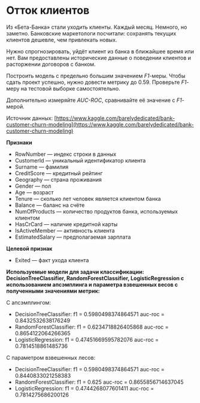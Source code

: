 # Отток клиентов 
Из «Бета-Банка» стали уходить клиенты. Каждый месяц. Немного, но заметно. Банковские маркетологи посчитали: сохранять текущих клиентов дешевле, чем привлекать новых.


Нужно спрогнозировать, уйдёт клиент из банка в ближайшее время или нет. Вам предоставлены исторические данные о поведении клиентов и расторжении договоров с банком. 


Построить модель с предельно большим значением *F1*-меры. Чтобы сдать проект успешно, нужно довести метрику до 0.59. Проверьте *F1*-меру на тестовой выборке самостоятельно.


Дополнительно измеряйте *AUC-ROC*, сравнивайте её значение с *F1*-мерой.


Источник данных: [https://www.kaggle.com/barelydedicated/bank-customer-churn-modeling](https://www.kaggle.com/barelydedicated/bank-customer-churn-modeling)



__Признаки__
- RowNumber — индекс строки в данных
- CustomerId — уникальный идентификатор клиента
- Surname — фамилия
- CreditScore — кредитный рейтинг
- Geography — страна проживания
- Gender — пол
- Age — возраст
- Tenure — сколько лет человек является клиентом банка
- Balance — баланс на счёте
- NumOfProducts — количество продуктов банка, используемых клиентом
- HasCrCard — наличие кредитной карты
- IsActiveMember — активность клиента
- EstimatedSalary — предполагаемая зарплата

__Целевой признак__
- Exited — факт ухода клиента



__Используемые модели для задачи классификации: DecisionTreeClassifier, RandomForestClassifier, LogisticRegression c использованием апсэмплинга и параметра взвешенных весов с полученными значениями метрик:__

С апсэмплингом:

* DecisionTreeClassifier: f1 = 0.5980498374864571 auc-roc = 0.8432532638176249 
* RandomForestClassifier: f1 = 0.6234718826405868 auc-roc = 0.8654122064266365 
* LogisticRegression: f1 = 0.47451669595782076 auc-roc = 0.7814518861485736

С параметром взвешенных лесов:

* DecisionTreeClassifier: f1 = 0.5980498374864571 auc-roc = 0.8440833021258383
* RandomForestClassifier: f1 = 0.625 auc-roc = 0.8655856714637045 
* LogisticRegression: f1 = 0.4744268077601411 auc-roc = 0.7814275686200126